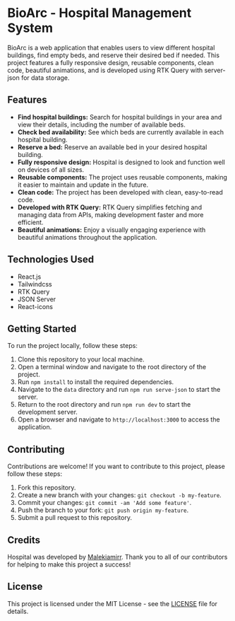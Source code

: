 # BioArc - Hospital Management System

BioArc is a web application that enables users to view different hospital buildings, find empty beds, and reserve their desired bed if needed. This project features a fully responsive design, reusable components, clean code, beautiful animations, and is developed using RTK Query with server-json for data storage.

## Features

- **Find hospital buildings:** Search for hospital buildings in your area and view their details, including the number of available beds.
- **Check bed availability:** See which beds are currently available in each hospital building.
- **Reserve a bed:** Reserve an available bed in your desired hospital building.
- **Fully responsive design:** Hospital is designed to look and function well on devices of all sizes.
- **Reusable components:** The project uses reusable components, making it easier to maintain and update in the future.
- **Clean code:** The project has been developed with clean, easy-to-read code.
- **Developed with RTK Query:** RTK Query simplifies fetching and managing data from APIs, making development faster and more efficient.
- **Beautiful animations:** Enjoy a visually engaging experience with beautiful animations throughout the application.

## Technologies Used

- React.js
- Tailwindcss
- RTK Query
- JSON Server
- React-icons

## Getting Started

To run the project locally, follow these steps:

1. Clone this repository to your local machine.
2. Open a terminal window and navigate to the root directory of the project.
3. Run `npm install` to install the required dependencies.
4. Navigate to the `data` directory and run `npm run serve-json` to start the server.
5. Return to the root directory and run `npm run dev` to start the development server.
6. Open a browser and navigate to `http://localhost:3000` to access the application.


## Contributing

Contributions are welcome! If you want to contribute to this project, please follow these steps:

1. Fork this repository.
2. Create a new branch with your changes: `git checkout -b my-feature`.
3. Commit your changes: `git commit -am 'Add some feature'`.
4. Push the branch to your fork: `git push origin my-feature`.
5. Submit a pull request to this repository.

## Credits
Hospital was developed by [Malekiamirr](./Malekiamirr). Thank you to all of our contributors for helping to make this project a success!


## License

This project is licensed under the MIT License - see the [LICENSE](./LICENSE) file for details.
